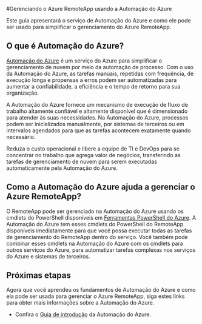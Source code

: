 <properties
	pageTitle="Gerenciar RemoteApp do Azure usando a Automação do Azure | Microsoft Azure"
	description="Saiba mais sobre como o serviço de Automação do Azure pode ser usado para gerenciar o Azure RemoteApp."
	services="automation"
	documentationCenter=""
	authors="mgoedtel"
	manager="jwhit"
	editor=""/>

<tags
	ms.service="automation"
	ms.workload="tbd"
	ms.tgt_pltfrm="na"
	ms.devlang="na"
	ms.topic="article"
	ms.date="07/29/2016"
	ms.author="magoedte;csand"/>

#Gerenciando o Azure RemoteApp usando a Automação do Azure

Este guia apresentará o serviço de Automação do Azure e como ele pode ser usado para simplificar o gerenciamento do Azure RemoteApp.

## O que é Automação do Azure?

[Automação do Azure](../automation/automation-intro.md) é um serviço do Azure para simplificar o gerenciamento de nuvem por meio da automação de processo. Com o uso da Automação do Azure, as tarefas manuais, repetidas com frequência, de execução longa e propensas a erros podem ser automatizadas para aumentar a confiabilidade, a eficiência e o tempo de retorno para sua organização.

A Automação do Azure fornece um mecanismo de execução de fluxo de trabalho altamente confiável e altamente disponível que é dimensionado para atender às suas necessidades. Na Automação do Azure, processos podem ser inicializados manualmente, por sistemas de terceiros ou em intervalos agendados para que as tarefas acontecem exatamente quando necessário.

Reduza o custo operacional e libere a equipe de TI e DevOps para se concentrar no trabalho que agrega valor de negócios, transferindo as tarefas de gerenciamento de nuvem para serem executadas automaticamente pela Automação do Azure.


## Como a Automação do Azure ajuda a gerenciar o Azure RemoteApp?

O RemoteApp pode ser gerenciado na Automação do Azure usando os cmdlets do PowerShell disponíveis em [Ferramentas PowerShell do Azure](https://msdn.microsoft.com/library/azure/jj156055.aspx). A Automação do Azure tem esses cmdlets do PowerShell do RemoteApp disponíveis imediatamente para que você possa executar todas as tarefas de gerenciamento do RemoteApp dentro do serviço. Você também pode combinar esses cmdlets na Automação do Azure com os cmdlets para outros serviços do Azure, para automatizar tarefas complexas nos serviços do Azure e sistemas de terceiros.


## Próximas etapas

Agora que você aprendeu os fundamentos de Automação do Azure e como ela pode ser usada para gerenciar o Azure RemoteApp, siga estes links para obter mais informações sobre a Automação do Azure.

* Confira o [Guia de introdução](../automation/automation-first-runbook-graphical.md) da Automação do Azure.

<!---HONumber=AcomDC_0803_2016-->